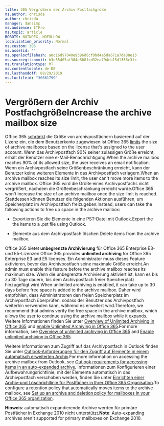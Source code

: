 ```yaml
---
title: 305 Vergrößern der Archiv Postfachgröße
ms.author: chrisda
author: chrisda
manager: dansimp
ms.audience: ITPro
ms.topic: article
ROBOTS: NOINDEX, NOFOLLOW
localization_priority: Normal
ms.custom: 305
ms.assetid: ''
ms.openlocfilehash: a8c16d97040e9396d6cf9bd4a5da671a7da88e13
ms.sourcegitcommit: b3e55405af384e868fcd32ea794eb15d1356c3fc
ms.translationtype: MT
ms.contentlocale: de-DE
ms.lasthandoff: 08/29/2019
ms.locfileid: "36661799"
---
```

# <a name="increase-the-archive-mailbox-size"></a><span data-ttu-id="725c7-102">Vergrößern der Archiv Postfachgröße</span><span class="sxs-lookup"><span data-stu-id="725c7-102">Increase the archive mailbox size</span></span>

<span data-ttu-id="725c7-103">Office 365 [schränkt](https://docs.microsoft.com/office365/servicedescriptions/exchange-online-service-description/exchange-online-limits#mailbox-storage-limits) die Größe von archivpostfächern basierend auf der Lizenz ein, die dem Benutzerkonto zugewiesen ist.</span><span class="sxs-lookup"><span data-stu-id="725c7-103">Office 365 [limits](https://docs.microsoft.com/office365/servicedescriptions/exchange-online-service-description/exchange-online-limits#mailbox-storage-limits) the size of archive mailboxes based on the license that's assigned to the user account.</span></span> <span data-ttu-id="725c7-104">Wenn das Archivpostfach 90% seiner zulässigen Größe erreicht, erhält der Benutzer eine e-Mail-Benachrichtigung.</span><span class="sxs-lookup"><span data-stu-id="725c7-104">When the archive mailbox reaches 90% of its allowed size, the user receives an email notification.</span></span> <span data-ttu-id="725c7-105">Wenn ein Archivpostfach seine Größenbeschränkung erreicht, kann der Benutzer keine weiteren Elemente in das Archivpostfach verlagern.</span><span class="sxs-lookup"><span data-stu-id="725c7-105">When an archive mailbox reaches its size limit, the user can't move more items to the archive mailbox.</span></span> <span data-ttu-id="725c7-106">Office 365 wird die Größe eines Archivpostfachs nicht vergrößert, nachdem die Größenbeschränkung erreicht wurde.</span><span class="sxs-lookup"><span data-stu-id="725c7-106">Office 365 won't increase the size of an archive mailbox once the size limit is reached.</span></span> <span data-ttu-id="725c7-107">Stattdessen können Benutzer die folgenden Aktionen ausführen, um Speicherplatz im Archivpostfach freizugeben:</span><span class="sxs-lookup"><span data-stu-id="725c7-107">Instead, users can take the following actions to free up space in the archive mailbox:</span></span>

- <span data-ttu-id="725c7-108">Exportieren Sie die Elemente in eine PST-Datei mit Outlook.</span><span class="sxs-lookup"><span data-stu-id="725c7-108">Export the the items to a .pst file using Outlook.</span></span>

- <span data-ttu-id="725c7-109">Elemente aus dem Archivpostfach löschen.</span><span class="sxs-lookup"><span data-stu-id="725c7-109">Delete items from the archive mailbox.</span></span>

<span data-ttu-id="725c7-110">Office 365 bietet **unbegrenzte Archivierung** für Office 365 Enterprise E3-und E5-Lizenzen.</span><span class="sxs-lookup"><span data-stu-id="725c7-110">Office 365 provides **unlimited archiving** for Office 365 Enterprise E3 and E5 licenses.</span></span> <span data-ttu-id="725c7-111">Ein Administrator muss dieses Feature aktivieren, bevor das Archivpostfach seine maximale Größe erreicht.</span><span class="sxs-lookup"><span data-stu-id="725c7-111">An admin must enable this feature before the archive mailbox reaches its maximum size.</span></span> <span data-ttu-id="725c7-112">Wenn die unbegrenzte Archivierung aktiviert ist, kann es bis zu 30 Tage dauern, bis dem Archivpostfach freier Speicherplatz hinzugefügt wird.</span><span class="sxs-lookup"><span data-stu-id="725c7-112">When unlimited archiving is enabled, it can take up to 30 days before free space is added to the archive mailbox.</span></span> <span data-ttu-id="725c7-113">Daher wird empfohlen, dass Administratoren den freien Speicherplatz im Archivpostfach überprüfen, sodass der Benutzer das Archivpostfach weiterhin verwenden kann, während es erweitert wird.</span><span class="sxs-lookup"><span data-stu-id="725c7-113">Therefore, we recommend that admins verify the free space in the archive mailbox, which allows the user to continue using the archive mailbox while it expands.</span></span> <span data-ttu-id="725c7-114">Weitere Informationen finden Sie unter [Overview of Unlimited Archiving in Office 365](https://docs.microsoft.com/office365/securitycompliance/unlimited-archiving) und [enable Unlimited Archiving in Office 365](https://docs.microsoft.com/office365/securitycompliance/enable-unlimited-archiving).</span><span class="sxs-lookup"><span data-stu-id="725c7-114">For more information, see [Overview of unlimited archiving in Office 365](https://docs.microsoft.com/office365/securitycompliance/unlimited-archiving) and [Enable unlimited archiving in Office 365](https://docs.microsoft.com/office365/securitycompliance/enable-unlimited-archiving).</span></span>

<span data-ttu-id="725c7-115">Weitere Informationen zum Zugriff auf das Archivpostfach in Outlook finden Sie unter [Outlook-Anforderungen für den Zugriff auf Elemente in einem automatisch erweiterten Archiv](https://docs.microsoft.com/office365/securitycompliance/unlimited-archiving#outlook-requirements-for-accessing-items-in-an-auto-expanded-archive).</span><span class="sxs-lookup"><span data-stu-id="725c7-115">For more information on accessing the archive mailbox from Outlook, see [Outlook requirements for accessing items in an auto-expanded archive](https://docs.microsoft.com/office365/securitycompliance/unlimited-archiving#outlook-requirements-for-accessing-items-in-an-auto-expanded-archive).</span></span> <span data-ttu-id="725c7-116">Informationen zum Konfigurieren einer Aufbewahrungsrichtlinie, mit der Elemente automatisch in das Archivpostfach verschoben werden, finden Sie unter [Einrichten einer Archiv-und Löschrichtlinie für Postfächer in Ihrer Office 365 Organisation](https://docs.microsoft.com/office365/securitycompliance/set-up-an-archive-and-deletion-policy-for-mailboxes).</span><span class="sxs-lookup"><span data-stu-id="725c7-116">To configure a retention policy that automatically moves items to the archive mailbox, see [Set up an archive and deletion policy for mailboxes in your Office 365 organization](https://docs.microsoft.com/office365/securitycompliance/set-up-an-archive-and-deletion-policy-for-mailboxes).</span></span>

<span data-ttu-id="725c7-117">**Hinweis**: automatisch expandierende Archive werden für primäre Postfächer in Exchange 2010 nicht unterstützt.</span><span class="sxs-lookup"><span data-stu-id="725c7-117">**Note**: Auto-expanding archives aren't supported for primary mailboxes on Exchange 2010.</span></span>
